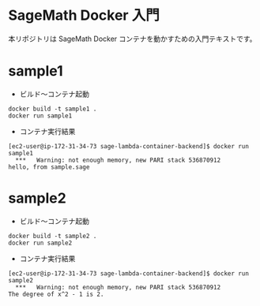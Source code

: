 # SageMath Docker 入門

本リポジトリは SageMath Docker コンテナを動かすための入門テキストです。

# sample1

- ビルド～コンテナ起動

```
docker build -t sample1 .
docker run sample1
```

- コンテナ実行結果

```
[ec2-user@ip-172-31-34-73 sage-lambda-container-backend]$ docker run sample1
  ***   Warning: not enough memory, new PARI stack 536870912
hello, from sample.sage
```

# sample2

- ビルド～コンテナ起動

```
docker build -t sample2 .
docker run sample2
```

- コンテナ実行結果

```
[ec2-user@ip-172-31-34-73 sage-lambda-container-backend]$ docker run sample2
  ***   Warning: not enough memory, new PARI stack 536870912
The degree of x^2 - 1 is 2.
```
